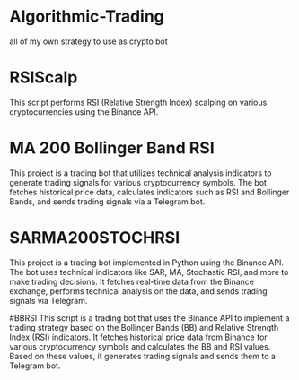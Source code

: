 # Algorithmic-Trading
all of my own strategy to use as crypto bot 

# RSIScalp

This script performs RSI (Relative Strength Index) scalping on various cryptocurrencies using the Binance API.

# MA 200 Bollinger Band RSI

This project is a trading bot that utilizes technical analysis indicators to generate trading signals for various cryptocurrency symbols. The bot fetches historical price data, calculates indicators such as RSI and Bollinger Bands, and sends trading signals via a Telegram bot.

# SARMA200STOCHRSI

This project is a trading bot implemented in Python using the Binance API. The bot uses technical indicators like SAR, MA, Stochastic RSI, and more to make trading decisions. It fetches real-time data from the Binance exchange, performs technical analysis on the data, and sends trading signals via Telegram.

#BBRSI
This script is a trading bot that uses the Binance API to implement a trading strategy based on the Bollinger Bands (BB) and Relative Strength Index (RSI) indicators. It fetches historical price data from Binance for various cryptocurrency symbols and calculates the BB and RSI values. Based on these values, it generates trading signals and sends them to a Telegram bot.
